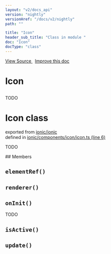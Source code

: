 ```yaml
---
layout: "v2/docs_api"
version: "nightly"
versionHref: "/docs/v2/nightly"
path: ""

title: "Icon"
header_sub_title: "Class in module "
doc: "Icon"
docType: "class"
---
```



<div class="improve-docs">
  <a href='http://github.com/driftyco/ionic/tree/master/#L'>
    View Source
  </a>
  &nbsp;
  <a href='http://github.com/driftyco/ionic/edit/master/#L'>
    Improve this doc
  </a>
</div>




<h1 class="api-title">

  Icon



</h1>





TODO



<h1 class="class export">Icon <span class="type">class</span></h1>
<p class="module">exported from <a href='undefined'>ionic/ionic</a><br/>
defined in <a href="https://github.com/driftyco/ionic2/tree/master/ionic/components/icon/icon.ts#L6-L149">ionic/components/icon/icon.ts (line 6)</a>
</p>
<p><p>TODO</p>
</p>
## Members

<div id="elementRef"></div>
<h2>
  <code>elementRef()</code>

</h2>












<div id="renderer"></div>
<h2>
  <code>renderer()</code>

</h2>












<div id="onInit"></div>
<h2>
  <code>onInit()</code>

</h2>

TODO











<div id="isActive"></div>
<h2>
  <code>isActive()</code>

</h2>













<div id="update"></div>
<h2>
  <code>update()</code>

</h2>












